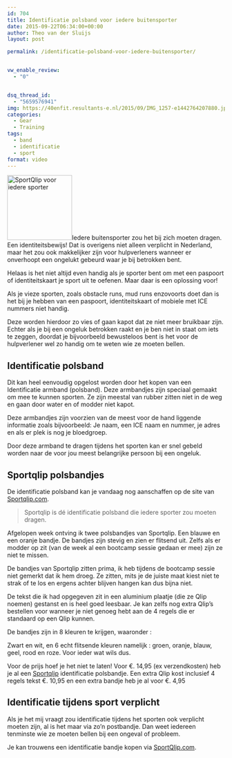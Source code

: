 ```yaml
---
id: 704
title: Identificatie polsband voor iedere buitensporter
date: 2015-09-22T06:34:00+00:00
author: Theo van der Sluijs
layout: post

permalink: /identificatie-polsband-voor-iedere-buitensporter/


vw_enable_review:
  - "0"


dsq_thread_id:
  - "5659576941"
img: https://40enfit.resultants-e.nl/2015/09/IMG_1257-e1442764207880.jpg
categories:
  - Gear
  - Training
tags:
  - band
  - identificatie
  - sport
format: video
---
```

[<img class="alignleft wp-image-742 size-thumbnail" src="https://40enfit.resultants-e.nl/2015/09/IMG_1257-e1442764193398-150x150.jpg" alt="SportQlip voor iedere sporter" width="150" height="150" />](https://40enfit.resultants-e.nl/2015/09/IMG_1257-e1442764207880.jpg)Iedere buitensporter zou het bij zich moeten dragen. Een identiteitsbewijs! Dat is overigens niet alleen verplicht in Nederland, maar het zou ook makkelijker zijn voor hulpverleners wanneer er onverhoopt een ongelukt gebeurd waar je bij betrokken bent.

Helaas is het niet altijd even handig als je sporter bent om met een paspoort of identiteitskaart je sport uit te oefenen. Maar daar is een oplossing voor!

<!--more-->

Als je vieze sporten, zoals obstacle runs, mud runs enzovoorts doet dan is het bij je hebben van een paspoort, identiteitskaart of mobiele met ICE nummers niet handig.

Deze worden hierdoor zo vies of gaan kapot dat ze niet meer bruikbaar zijn. Echter als je bij een ongeluk betrokken raakt en je ben niet in staat om iets te zeggen, doordat je bijvoorbeeld bewusteloos bent is het voor de hulpverlener wel zo handig om te weten wie ze moeten bellen.

## Identificatie polsband

Dit kan heel eenvoudig opgelost worden door het kopen van een Identificatie armband (polsband). Deze armbandjes zijn speciaal gemaakt om mee te kunnen sporten. Ze zijn meestal van rubber zitten niet in de weg en gaan door water en of modder niet kapot.

Deze armbandjes zijn voorzien van de meest voor de hand liggende informatie zoals bijvoorbeeld: Je naam, een ICE naam en nummer, je adres en als er plek is nog je bloedgroep.

Door deze armband te dragen tijdens het sporten kan er snel gebeld worden naar de voor jou meest belangrijke persoon bij een ongeluk.

## Sportqlip polsbandjes

De identificatie polsband kan je vandaag nog aanschaffen op de site van <a href="http://www.sportqlip.com" target="_blank">Sportqlip.com</a>.

> Sportqlip is dé identificatie polsband die iedere sporter zou moeten dragen. 

Afgelopen week ontving ik twee polsbandjes van Sportqlip. Een blauwe en een oranje bandje. De bandjes zijn stevig en zien er flitsend uit. Zelfs als er modder op zit (van de week al een bootcamp sessie gedaan er mee) zijn ze niet te missen.

De bandjes van Sportqlip zitten prima, ik heb tijdens de bootcamp sessie niet gemerkt dat ik hem droeg. Ze zitten, mits je de juiste maat kiest niet te strak of te los en ergens achter blijven hangen kan dus bijna niet.

De tekst die ik had opgegeven zit in een aluminium plaatje (die ze Qlip noemen) gestanst en is heel goed leesbaar. Je kan zelfs nog extra Qlip’s bestellen voor wanneer je niet genoeg hebt aan de 4 regels die er standaard op een Qlip kunnen.

De bandjes zijn in 8 kleuren te krijgen, waaronder :
  
Zwart en wit, en 6 echt flitsende kleuren namelijk : groen, oranje, blauw, geel, rood en roze. Voor ieder wat wils dus.

Voor de prijs hoef je het niet te laten! Voor €. 14,95 (ex verzendkosten) heb je al een [Sportqlip](http://sportqlip.com/) identificatie polsbandje. Een extra Qlip kost inclusief 4 regels tekst €. 10,95 en een extra bandje heb je al voor €. 4,95

## Identificatie tijdens sport verplicht

Als je het mij vraagt zou identificatie tijdens het sporten ook verplicht moeten zijn, al is het maar via zo’n postbandje. Dan weet iedereen tenminste wie ze moeten bellen bij een ongeval of probleem.

Je kan trouwens een identificatie bandje kopen via [SportQlip.com](http://sportqlip.com/).